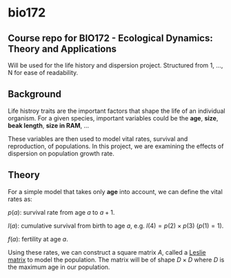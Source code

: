 # bio172
## Course repo for BIO172 - Ecological Dynamics: Theory and Applications
Will be used for the life history and dispersion project. Structured from 1, ..., N for ease of readability.

## Background

Life histroy traits are the important factors that shape the life of an individual organism. For a given species, important variables could be the **age**, **size**, **beak length**, **size in RAM**, ...

These variables are then used to model vital rates, survival and reproduction, of populations. In this project, we are examining the effects of dispersion on population growth rate.

## Theory

For a simple model that takes only **age** into account, we can define the vital rates as:

$p(a):$ survival rate from age $a$ to $a+1$.

$l(a):$ cumulative survival from birth to age $a$, e.g. $l(4) = p(2) \times p(3)$ ($p(1) = 1$).

$f(a):$ fertility at age $a$.

Using these rates, we can construct a square matrix $A$, called a [Leslie matrix](https://en.wikipedia.org/wiki/Leslie_matrix "Wikipedia article on Leslie matrix") to model the population. The matrix will be of shape $D\times D$ where $D$ is the maximum age in our population.


[logo]: https://wikimedia.org/api/rest_v1/media/math/render/svg/af866391f240e7575bf1436ef4e67aaf4cf9b6d4 "Leslie matrix"




